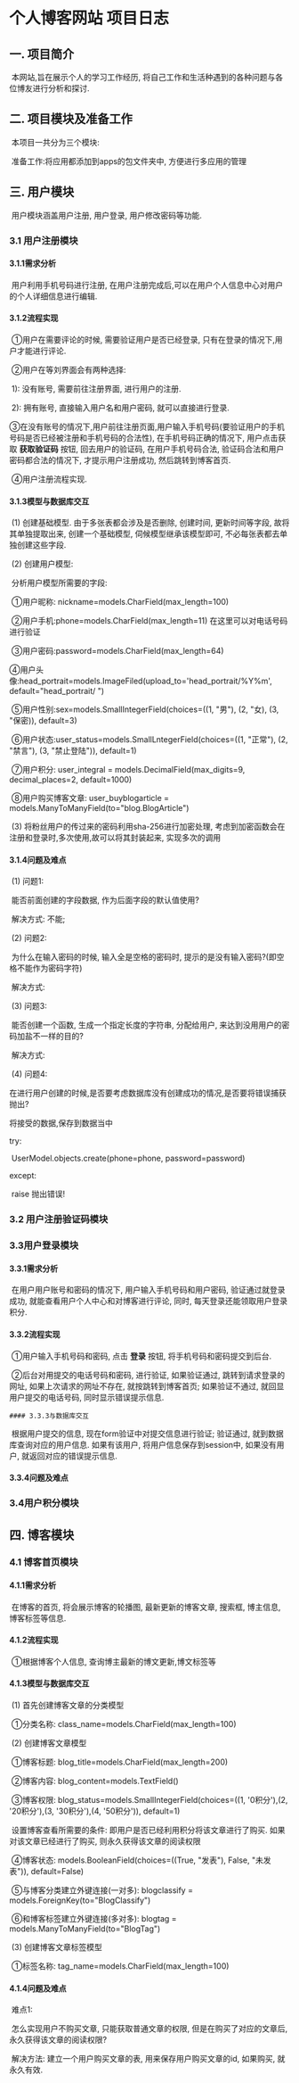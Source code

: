 # 个人博客网站	项目日志

## 一.	项目简介

​	本网站,旨在展示个人的学习工作经历, 将自己工作和生活种遇到的各种问题与各位博友进行分析和探讨.

## 二.	项目模块及准备工作

​	本项目一共分为三个模块:

​	准备工作:将应用都添加到apps的包文件夹中, 方便进行多应用的管理

## 三.	用户模块

​	用户模块涵盖用户注册, 用户登录, 用户修改密码等功能.

### 3.1	用户注册模块

#### 3.1.1需求分析

​	用户利用手机号码进行注册, 在用户注册完成后,可以在用户个人信息中心对用户的个人详细信息进行编辑.

#### 3.1.2流程实现

​	①用户在需要评论的时候, 需要验证用户是否已经登录, 只有在登录的情况下,用户才能进行评论.

​	②用户在等刘界面会有两种选择:

​		1): 没有账号, 需要前往注册界面, 进行用户的注册.

​		2): 拥有账号, 直接输入用户名和用户密码, 就可以直接进行登录.

​	③在没有账号的情况下,用户前往注册页面,用户输入手机号码(要验证用户的手机号码是否已经被注册和手机号码的合法性), 在手机号码正确的情况下, 用户点击获取  **获取验证码**  按钮, 回去用户的验证码, 在用户手机号码合法, 验证码合法和用户密码都合法的情况下, 才提示用户注册成功, 然后跳转到博客首页.

​	④用户注册流程实现.

#### 3.1.3模型与数据库交互

​	(1)	创建基础模型.	由于多张表都会涉及是否删除, 创建时间, 更新时间等字段, 故将其单独提取出来, 创建一个基础模型, 伺候模型继承该模型即可, 不必每张表都去单独创建这些字段.

​	(2)	创建用户模型:

​			分析用户模型所需要的字段:

​			①用户昵称: nickname=models.CharField(max_length=100)

​			②用户手机:phone=models.CharField(max_length=11)	在这里可以对电话号码进行验证

​			③用户密码:password=models.CharField(max_length=64)

​			④用户头像:head_portrait=models.ImageFiled(upload_to='head_portrait/%Y%m', default="head_portrait/    ")

​			⑤用户性别:sex=models.SmallIntegerField(choices=((1, "男"), (2, "女), (3, "保密)), default=3)

​			⑥用户状态:user_status=models.SmallLntegerField(choices=((1, "正常"), (2, "禁言"), (3, "禁止登陆")), default=1)

​			⑦用户积分: user_integral = models.DecimalField(max_digits=9, decimal_places=2, default=1000)

​			⑧用户购买博客文章: user_buyblogarticle = models.ManyToManyField(to="blog.BlogArticle")

​	(3)	将粉丝用户的传过来的密码利用sha-256进行加密处理, 考虑到加密函数会在注册和登录时,多次使用,故可以将其封装起来, 实现多次的调用



#### 3.1.4问题及难点

​	(1)	问题1:

​			能否前面创建的字段数据, 作为后面字段的默认值使用?

​			解决方式:  不能; 

​	(2)	问题2:

​			为什么在输入密码的时候, 输入全是空格的密码时, 提示的是没有输入密码?(即空格不能作为密码字符)

​			解决方式:

​	(3)	问题3:

​			能否创建一个函数, 生成一个指定长度的字符串, 分配给用户, 来达到没用用户的密码加盐不一样的目的?

​			解决方式:

​	(4)	问题4:

​			在进行用户创建的时候,是否要考虑数据库没有创建成功的情况,是否要将错误捕获抛出?

将接受的数据,保存到数据当中

try:    

​	UserModel.objects.create(phone=phone, password=password)

except:    

​	raise  抛出错误!



### 3.2 用户注册验证码模块

### 3.3用户登录模块

#### 3.3.1需求分析

​	在用户用户账号和密码的情况下, 用户输入手机号码和用户密码, 验证通过就登录成功, 就能查看用户个人中心和对博客进行评论, 同时, 每天登录还能领取用户登录积分.

#### 3.3.2流程实现

​	①用户输入手机号码和密码, 点击	**登录**	   按钮, 将手机号码和密码提交到后台.

​	②后台对用提交的电话号码和密码, 进行验证, 如果验证通过, 跳转到请求登录的网址, 如果上次请求的网址不存在, 就按跳转到博客首页; 如果验证不通过, 就回显用户提交的电话号码, 同时显示错误提示信息.

	#### 3.3.3与数据库交互

​	根据用户提交的信息, 现在form验证中对提交信息进行验证; 验证通过, 就到数据库查询对应的用户信息. 如果有该用户, 将用户信息保存到session中, 如果没有用户, 就返回对应的错误提示信息.

#### 3.3.4问题及难点

### 3.4用户积分模块



## 四. 博客模块

### 4.1 博客首页模块

#### 4.1.1需求分析

​	在博客的首页, 将会展示博客的轮播图, 最新更新的博客文章, 搜索框, 博主信息, 博客标签等信息.

#### 4.1.2流程实现

​	①根据博客个人信息, 查询博主最新的博文更新,博文标签等

#### 4.1.3模型与数据库交互

​	(1)	首先创建博客文章的分类模型

​		①分类名称: class_name=models.CharField(max_length=100)

​	(2)	创建博客文章模型

​		①博客标题: blog_title=models.CharField(max_length=200)

​		②博客内容: blog_content=models.TextField()

​		③博客权限: blog_status=models.SmallIntegerField(choices=((1, '0积分'),(2, '20积分'),(3, '30积分'),(4, '50积分')), default=1)

​			   设置博客查看所需要的条件: 即用户是否已经利用积分将该文章进行了购买. 如果对该文章已经进行了购买, 则永久获得该文章的阅读权限

​		④博客状态: models.BooleanField(choices=((True, "发表"), False, "未发表")), default=False)

​		⑤与博客分类建立外键连接(一对多): blogclassify = models.ForeignKey(to="BlogClassify")	

​		⑥和博客标签建立外键连接(多对多): blogtag = models.ManyToManyField(to="BlogTag")

​	(3)	 创建博客文章标签模型

​		①标签名称: tag_name=models.CharField(max_length=100)

#### 4.1.4问题及难点

​	难点1:

​		怎么实现用户不购买文章, 只能获取普通文章的权限, 但是在购买了对应的文章后, 永久获得该文章的阅读权限?

​	解决方法: 建立一个用户购买文章的表, 用来保存用户购买文章的id, 如果购买, 就永久有效.

​	

























